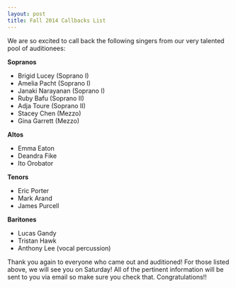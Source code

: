 ```yaml
---
layout: post
title: Fall 2014 Callbacks List
---
```


We are so excited to call back the following singers from our very talented pool of auditionees:

**Sopranos**

* Brigid Lucey (Soprano I)
* Amelia Pacht (Soprano I)
* Janaki Narayanan (Soprano I)
* Ruby Bafu (Soprano II)
* Adja Toure (Soprano II)
* Stacey Chen (Mezzo)
* Gina Garrett (Mezzo)

**Altos**

* Emma Eaton
* Deandra Fike
* Ito Orobator

**Tenors**

* Eric Porter
* Mark Arand
* James Purcell

**Baritones**

* Lucas Gandy
* Tristan Hawk
* Anthony Lee (vocal percussion)

Thank you again to everyone who came out and auditioned! For those listed above, we will see you on Saturday! All of the pertinent information will be sent to you via email so make sure you check that. Congratulations!!
